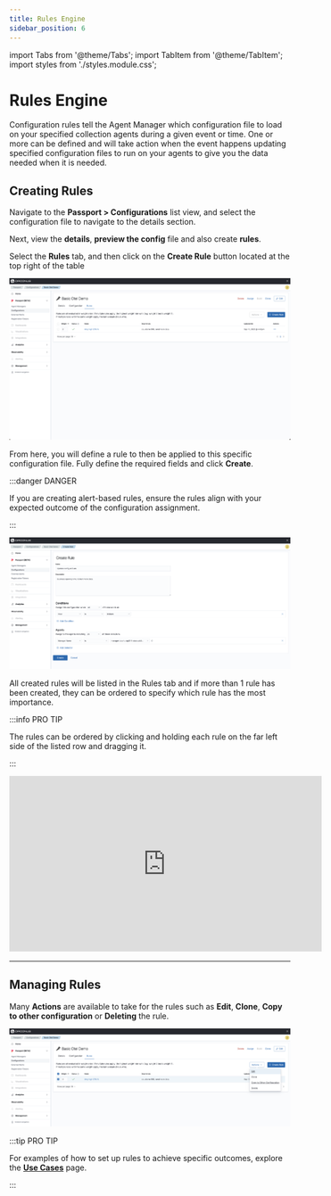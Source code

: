 ```yaml
---
title: Rules Engine
sidebar_position: 6
---
```


import Tabs from '@theme/Tabs';
import TabItem from '@theme/TabItem';
import styles from './styles.module.css';

# Rules Engine

Configuration rules tell the Agent Manager which configuration file to load on your specified collection agents during a given event or time. One or more can be defined and will take action when the event happens updating specified configuration files to run on your agents to give you the data needed when it is needed.

## Creating Rules

Navigate to the **Passport > Configurations** list view, and select the configuration file to navigate to the details section.

Next, view the **details**, **preview the config** file and also create **rules**.

Select the **Rules** tab, and then click on the **Create Rule** button located at the top right of the table

![Configurations Rules Tab](./img/configurations-rules-tab-list-view.png)

From here, you will define a rule to then be applied to this specific configuration file. Fully define the required fields and click **Create**.

:::danger DANGER

If you are creating alert-based rules, ensure the rules align with your expected outcome of the configuration assignment.

:::

![Configurations Rules Tab](./img/configurations-rules-tab-create.png)

All created rules will be listed in the Rules tab and if more than 1 rule has been created, they can be ordered to specify which rule has the most importance.

:::info PRO TIP

The rules can be ordered by clicking and holding each rule on the far left side of the listed row and dragging it.

:::

<div align="center"><iframe width="560" height="315" src="https://www.youtube.com/embed/JXQc_pcd-sE?si=vk8CPu_-4lxUWOCG" title="YouTube video player" frameborder="0" allow="accelerometer; autoplay; clipboard-write; encrypted-media; gyroscope; picture-in-picture; web-share" allowfullscreen></iframe></div>

---

## Managing Rules

Many **Actions** are available to take for the rules such as **Edit**, **Clone**, **Copy to other configuration** or **Deleting** the rule.

![Configurations Rules Tab](./img/configurations-rules-tab-list-view-expanded.png)

:::tip PRO TIP

For examples of how to set up rules to achieve specific outcomes, explore the **[Use Cases](/passport/use-cases)** page.

:::
